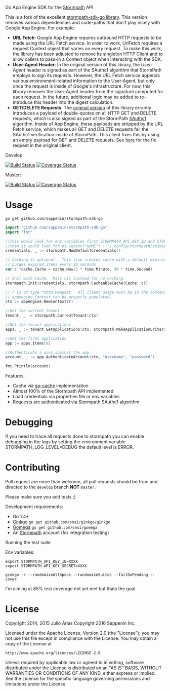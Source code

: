 Go App Engine SDK for the [Stormpath](http://stormpath.com/) API

This is a fork of the excellent [stormpath-sdk-go library](https://github.com/sappenin/stormpath-sdk-go).  This version removes various dependencies and code-paths that don't play nicely 
with Google App Engine.  For example:

- **URL Fetch**: Google App Engine requires outbound HTTP requests to be made using the URL Fetch service.  In order to work, UrlFetch requires a request Context
 object that varies on every request.  To make this work, the library has been adjusted to remove its singleton HTTP Client and to allow callers to pass-in a 
 Context object when interacting with the SDK.
- **User-Agent Header**: In the original version of this library, the *User-Agent* header is signed as part of the SAuthc1 algorithm that StormPath employs to sign
 its requests.  However, the URL Fetch service appends various environment-related information to the User-Agent, but only once the request is inside of Google's infrastructure.
 For now, this library removes the User-Agent header from the signature computed for each request.  In the future, additional logic may be added to re-introduce this
 header into the digest calculation.
- **GET/DELETE Requests**: The [original version](https://github.com/jarias/stormpath-sdk-go) of this library errantly introduces a payload of double-quotes on all 
 HTTP GET and DELETE requests, which is also signed as part of the StormPath [SAuthc1](https://github.com/stormpath/stormpath-sdk-spec/blob/master/specifications/algorithms/sauthc1.md) 
 algorithm.  Inside of App Engine, these payloads are stripped by the URL Fetch service, which makes all GET and DELETE requests fail the SAuthc1 verification 
 inside of StormPath.  This client fixes this by using an empty payload for GET and DELETE requests.  See [here](https://github.com/jarias/stormpath-sdk-go/issues/23) 
 for the fix request in the original client.

Develop:

[![Build Status](https://travis-ci.org/sappenin/stormpath-sdk-go.svg?branch=develop)](https://travis-ci.org/sappenin/stormpath-sdk-go) 
[![Coverage Status](https://coveralls.io/repos/github/sappenin/stormpath-sdk-go/badge.svg?branch=develop)](https://coveralls.io/github/sappenin/stormpath-sdk-go?branch=develop)

Master:

[![Build Status](https://travis-ci.org/sappenin/stormpath-sdk-go.svg?branch=master)](https://travis-ci.org/sappenin/stormpath-sdk-go) 
[![Coverage Status](https://coveralls.io/repos/github/sappenin/stormpath-sdk-go/badge.svg?branch=master)](https://coveralls.io/github/sappenin/stormpath-sdk-go?branch=master)

# Usage

```go get github.com/sappenin/stormpath-sdk-go```

```go
import "github.com/sappenin/stormpath-sdk-go"
import "fmt"

//This would look for env variables first STORMPATH_API_KEY_ID and STORMPATH_API_KEY_SECRET if empty
//then it would look for os.Getenv("HOME") + "/.config/stormpath/apiKey.properties" for the credentials
credentials, _ := stormpath.NewDefaultCredentials()

// Caching is optional.  This line creates cache with a default expiration time of 5 minutes, and which 
// purges expired items every 30 seconds
var c *cache.Cache = cache.New(5 * time.Minute, 30 * time.Second)

// Init with Cache.  Pass nil instead for no caching.
stormpath.Init(credentials, stormpath.CacheableCache{Cache: c})

// r is of type *http.Request.  All client usage must be in the context of a request so that the 
// appengine.Context can be properly populated.
ctx := appengine.NewContext(r)

//Get the current tenant
tenant, _ := stormpath.CurrentTenant(ctx)

//Get the tenant applications
apps, _ := tenant.GetApplications(ctx, stormpath.MakeApplicationCriteria().NameEq("test app"))

//Get the first application
app := apps.Items[0]

//Authenticate a user against the app
account, _ := app.AuthenticateAccount(ctx, "username", "password")

fmt.Println(account)
```

Features:

* Cache via [go-cache](https://github.com/patrickmn/go-cache) implementation
* Almost 100% of the Stormpath API implemented
* Load credentials via properties file or env variables
* Requests are authenticated via Stormpath SAuthc1 algorithm

# Debugging

If you need to trace all requests done to stormpath you can enable debugging in the logs
by setting the environment variable STORMPATH_LOG_LEVEL=DEBUG the default level is ERROR.

# Contributing

Pull request are more than welcome, all pull requests should be from and directed to the ```develop``` branch **NOT** ```master```.

Please make sure you add tests ;)

Development requirements:

- Go 1.4+
- [Ginkgo](https://onsi.github.io/ginkgo/) ```go get github.com/onsi/ginkgo/ginkgo```
- [Gomega](http://onsi.github.io/gomega/) ```go get github.com/onsi/gomega```
- An [Stormpath](https://stormpath.com) account (for integration testing)

Running the test suite

Env variables:

```
export STORMPATH_API_KEY_ID=XXXX
export STORMPATH_API_KEY_SECRET=XXXX
```

```
ginkgo -r --randomizeAllSpecs --randomizeSuites --failOnPending --cover
```

I'm aiming at 85% test coverage not yet met but thats the goal.

# License

Copyright 2014, 2015 Julio Arias
Copyright 2016 Sappenin Inc.

Licensed under the Apache License, Version 2.0 (the "License");
you may not use this file except in compliance with the License.
You may obtain a copy of the License at

    http://www.apache.org/licenses/LICENSE-2.0

Unless required by applicable law or agreed to in writing, software
distributed under the License is distributed on an "AS IS" BASIS,
WITHOUT WARRANTIES OR CONDITIONS OF ANY KIND, either express or implied.
See the License for the specific language governing permissions and
limitations under the License.
